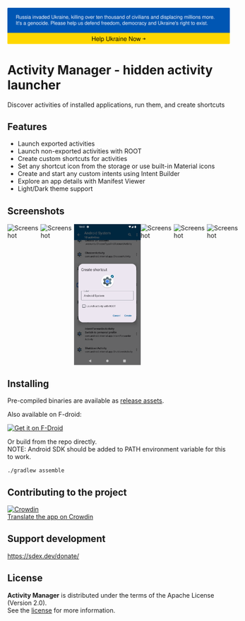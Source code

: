[![Stand With Ukraine](https://raw.githubusercontent.com/vshymanskyy/StandWithUkraine/main/banner2-direct.svg)](https://vshymanskyy.github.io/StandWithUkraine)

# Activity Manager - hidden activity launcher

Discover activities of installed applications, run them, and create shortcuts

Features
----------
* Launch exported activities
* Launch non-exported activities with ROOT
* Create custom shortcuts for activities
* Set any shortcut icon from the storage or use built-in Material icons
* Create and start any custom intents using Intent Builder
* Explore an app details with Manifest Viewer
* Light/Dark theme support

Screenshots
----------
<div style="display:flex;">
    <img
        src="https://raw.githubusercontent.com/sdex/ActivityManager/master/metadata/en-US/images/phoneScreenshots/1_apps_list.png"
        alt="Screenshot" width="30%" />
    <img
        src="https://raw.githubusercontent.com/sdex/ActivityManager/master/metadata/en-US/images/phoneScreenshots/2_activities_list.png"
        alt="Screenshot" width="30%" />
    <img
        src="https://raw.githubusercontent.com/sdex/ActivityManager/master/metadata/en-US/images/phoneScreenshots/3_create_shortcut.png"
        alt="Screenshot" width="30%" />
    <img
        src="https://raw.githubusercontent.com/sdex/ActivityManager/master/metadata/en-US/images/phoneScreenshots/4_pick_shortcut_icon.png"
        alt="Screenshot" width="30%" />
    <img
        src="https://raw.githubusercontent.com/sdex/ActivityManager/master/metadata/en-US/images/phoneScreenshots/5_intent_builder.png"
        alt="Screenshot" width="30%" />
    <img
        src="https://raw.githubusercontent.com/sdex/ActivityManager/master/metadata/en-US/images/phoneScreenshots/6_manifest_viewer.png"
        alt="Screenshot" width="30%" />
</div>

Installing
----------
Pre-compiled binaries are available as [release assets](https://github.com/sdex/ActivityManager/releases).

Also available on F-droid:
<div style="display:flex;">
    <a href="https://f-droid.org/packages/com.activitymanager/">
        <img alt="Get it on F-Droid" height="80"
            src="docs/graphics/logos/f-droid-badge.png"/>
    </a>
</div>

Or build from the repo directly. \
NOTE: Android SDK should be added to PATH environment variable for this to work.
```
./gradlew assemble
```

Contributing to the project
----------
[![Crowdin](https://badges.crowdin.net/activity-manager/localized.svg)](https://crowdin.com/project/activity-manager) \
[Translate the app on Crowdin](https://crowdin.com/project/activity-manager)

Support development
----------
https://sdex.dev/donate/

License
----------
**Activity Manager** is distributed under the terms of the Apache License (Version 2.0). \
See the [license](LICENSE) for more information.
